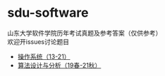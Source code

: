 # sdu-software
山东大学软件学院历年考试真题及参考答案（仅供参考）  
欢迎开issues讨论题目

- [操作系统（13-21）](https://github.com/wy-go/sdu-software/blob/main/os.md)
- [算法设计与分析（19春-21秋）](https://github.com/wy-go/sdu-software/blob/main/alg.md)
